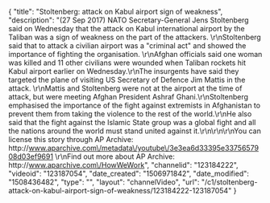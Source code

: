 {
    "title": "Stoltenberg: attack on Kabul airport sign of weakness",
    "description": "(27 Sep 2017) NATO Secretary-General Jens Stoltenberg said on Wednesday that the attack on Kabul international airport by the Taliban was a sign of weakness on the part of the attackers. \r\nStoltenberg said that to attack a civilian airport was a \"criminal act\" and showed the importance of fighting the organisation. \r\nAfghan officials said one woman was killed and 11 other civilians were wounded when Taliban rockets hit Kabul airport earlier on Wednesday.\r\nThe insurgents have said they targeted the plane of visiting US Secretary of Defence Jim Mattis in the attack. \r\nMattis and Stoltenberg were not at the airport at the time of attack, but were meeting Afghan President Ashraf Ghani.\r\nStoltenberg emphasised the importance of the fight against extremists in Afghanistan to prevent them from taking the violence to the rest of the world.\r\nHe also said that the fight against the Islamic State group was a global fight and all the nations around the world must stand united against it.\r\n\r\n\r\nYou can license this story through AP Archive: http:\/\/www.aparchive.com\/metadata\/youtube\/3e3ea6d33395e3375657908d03ef9691 \r\nFind out more about AP Archive: http:\/\/www.aparchive.com\/HowWeWork",
    "channelid": "123184222",
    "videoid": "123187054",
    "date_created": "1506971842",
    "date_modified": "1508436482",
    "type": "",
    "layout": "channelVideo",
    "url": "\/c1\/stoltenberg-attack-on-kabul-airport-sign-of-weakness\/123184222-123187054"
}